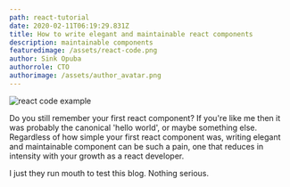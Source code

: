 ```yaml
---
path: react-tutorial
date: 2020-02-11T06:19:29.831Z
title: How to write elegant and maintainable react components
description: maintainable components
featuredimage: /assets/react-code.png
author: Sink Opuba
authorrole: CTO
authorimage: /assets/author_avatar.png
---
```

![react code example](/assets/react-code.png)

Do you still remember your first react component? If you're like me then it was probably the canonical 'hello world', or maybe something else. Regardless of how simple your first react component was, writing elegant and maintainable component can be such a pain, one that reduces in intensity with your growth as a react developer.

I just they run mouth to test this blog. Nothing serious.
